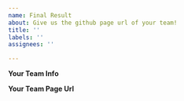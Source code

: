 ```yaml
---
name: Final Result
about: Give us the github page url of your team!
title: ''
labels: ''
assignees: ''

---
```


**Your Team Info**

**Your Team Page Url**

